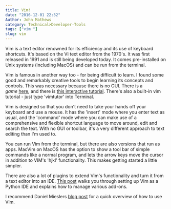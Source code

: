 ```yaml
---
title: Vim!
date: "2016-12-01 22:32"
Author: John Mathews
category: Technical>Developer-Tools
tags: ["vim "]
slug: vim
---
```


Vim is a text editor renowned for its efficiency and its use of keyboard
shortcuts. It's based on the Vi text editor from the 1970's. It was first
released in 1991 and is still being developed today. It comes pre-installed on
Unix systems (including MacOS) and can be run from the terminal.

Vim is famous in another way too - for being difficult to learn. I found some
good and remarkably creative tools to begin learning its concepts and controls.
This was necessary because there is no GUI. There is a
*game* [here](http://vim-adventures.com/), and there is [this interactive
tutorial](http://www.openvim.com/). There's also a built-in vim tutorial - just
type 'vimtutor' into Terminal.

Vim is designed so that you don't need to take your hands off your keyboard and
use a mouse. It has the 'insert' mode where you enter text as usual, and the
'command' mode where you can make use of a comprehensive and flexible shortcut
language to move around, edit and search the text. With no GUI or toolbar, it's
a very different approach to text editing than I'm used to.

You can run Vim from the terminal, but there are also versions that run as
apps. MacVim on MacOS has the option to show a tool bar of simple commands like
a normal program, and lets the arrow keys move the cursor in addition to VIM's
'hjkl' functionality. This makes getting started a little simpler.

There are also a lot of plugins to extend Vim's functionality and turn it from
a text editor into an IDE. [This
post](https://realpython.com/blog/python/vim-and-python-a-match-made-in-heaven/) walks
you through setting up Vim as a Python IDE and explains how to manage various
add-ons.

I recommend Daniel Mieslers [blog post](https://danielmiessler.com/study/vim/)
for a quick overview of how to use Vim.
